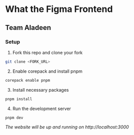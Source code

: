 # What the Figma Frontend  
## Team Aladeen

### Setup

1. Fork this repo and clone your fork

```bash
git clone <FORK_URL>
```

2. Enable corepack and install pnpm

```bash
corepack enable pnpm
```

3. Install necessary packages

```bash
pnpm install
```

4. Run the development server

```bash
pnpm dev
```

_The website will be up and running on http://localhost:3000_
